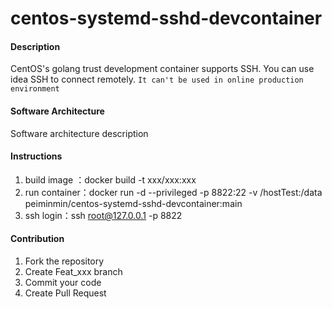 # centos-systemd-sshd-devcontainer

#### Description
CentOS's golang trust development container supports SSH. You can use idea SSH to connect remotely. ```It can't be used in online production environment```

#### Software Architecture
Software architecture description



#### Instructions

1. build image ：docker build -t xxx/xxx:xxx
2. run container：docker run  -d --privileged -p 8822:22  -v /hostTest:/data  peiminmin/centos-systemd-sshd-devcontainer:main
3. ssh login：ssh root@127.0.0.1 -p 8822


#### Contribution

1.  Fork the repository
2.  Create Feat_xxx branch
3.  Commit your code
4.  Create Pull Request



